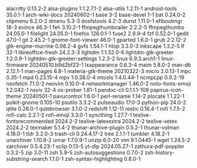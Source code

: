 alacritty 0.13.2-2
alsa-plugins 1:1.2.7.1-2
alsa-utils 1.2.11-1
android-tools 35.0.1-1
arch-wiki-docs 20240602-1
base 3-2
base-devel 1-1
bat 0.24.0-2
clipmenu 6.2.0-2
dmenu 5.3-3
dosfstools 4.2-3
dunst 1.11.0-1
efibootmgr 18-3
evince 46.3-1
feh 3.10.2-1
ffmpegthumbnailer 2.2.2-5
ffmpegthumbs 24.05.0-1
filelight 24.05.0-1
firefox 126.0.1-1
fuse2 2.9.9-4
fzf 0.52.0-1
gedit 47.0-1
git 2.45.2-1
gnome-font-viewer 46.0-1
gparted 1.6.0-1
grub 2:2.12-2
gtk-engine-murrine 0.98.2-4
gvfs 1.54.1-1
htop 3.3.0-3
inkscape 1.3.2-5
lf 32-1
libreoffice-fresh 24.2.3-3
lightdm 1:1.32.0-6
lightdm-gtk-greeter 1:2.0.9-1
lightdm-gtk-greeter-settings 1.2.3-2
linux 6.9.3.arch1-1
linux-firmware 20240510.b9d2bf23-1
lxappearance 0.6.3-4
maim 5.8.0-2
man-db 2.12.1-1
man-pages 6.8-1
materia-gtk-theme 20210322-3
micro 2.0.13-1
mpc 0.35-1
mpd 0.23.15-4
mpv 1:0.38.0-4
mtools 1:4.0.44-1
ncmpcpp 0.9.2-19
neofetch 7.1.0-2
neovim 0.10.0-4
networkmanager 1.46.0-2
noto-fonts-emoji 1:2.042-1
nsxiv 32-4
os-prober 1.81-1
pandoc-cli 0.1.1.1-108
papirus-icon-theme 20240501-1
pavucontrol 1:6.0-1
perl-rename 1.14-2
plocate 1.1.22-1
polkit-gnome 0.105-10
psutils 3.3.2-2
pulseaudio 17.0-3
python-pip 24.0-2
qtile 0.26.0-1
qutebrowser 3.1.0-2
redshift 1.12-11
restic 0.16.4-1
rofi 1.7.5-2
rofi-calc 2.2.1-2
rofi-emoji 3.3.0-1
syncthing 1.27.7-1
texlive-fontsrecommended 2024.2-2
texlive-latexextra 2024.2-2
texlive-xetex 2024.2-2
texmaker 5.1.4-2
thunar-archive-plugin 0.5.2-1
thunar-volman 4.18.0-1
tldr 3.2.0-3
trash-cli 0.24.4.17-2
tree 2.1.1-1
tumbler 4.18.2-1
unarchiver 1.10.8-2
unrar 1:7.0.9-1
unzip 6.0-20
vim 9.1.0445-1
wget 1.24.5-2
xarchiver 0.5.4.23-1
xclip 0.13-5
yt-dlp 2024.05.27-1
zathura-pdf-poppler 0.3.2-5
zip 3.0-11
zsh 5.9-5
zsh-autosuggestions 0.7.0-2
zsh-history-substring-search 1.1.0-1
zsh-syntax-highlighting 0.8.0-1
